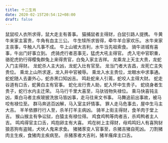 ```yaml
---
title: 十二生肖
date: 2020-02-15T20:54:12+08:00
draft: false
---
```


鼠鼠咬人衣所求得，鼠大走主有善事。
猫捕鼠者主得财，白鼠引路人提携。
牛黄牛来家主富贵，牛角有血主三公。
牛生犊所求皆得，牵牛羊合家欢乐。
水牛来家主丧事，牛触人凡事不成。
牛上山坡大吉利，水牛当先祖索食。
骑牛进城有喜事，牛出门好事立到。
虎骑虎行者恶事无，猛虎大吼主得官。
虎入宅中官职重，骆驼虎豹行得樱兔群兔上来得贵官，白兔入家主吉祥。
龙乘龙上天主大贵，龙蛇入门主得财。
龙蛇杀人主大凶，龙蛇入灶有官至。
龙当门者大吉昌，龙死亡主失贵位。
乘龙上山所求遂，龙入井中官被辱。
乘龙入水主贵位，龙眼水中求事通。
蛇蛇随人去妻外心，蛇赤黑口知凶吉。
鸣赴蛇来人引蔫，蛇咬人主得大财。
蛇走谷道有口舌，蛇黄白主有官事。
蛇化龙行贵人助，蛇入怀中生贵子。
蛇绕身者生贵子，蛇行水内主迁荣。
马马行千里大喜至，马驮钱物失禄位。
乘马快喜钝主凶，乘白马者主疾玻披洗放马皆凶事，走马往来文书事。
马舞追前出事故，被马咬有禄位至。
群马奔逃百凶解，马入室主奸情事。
罪人走马危事去，屋中生马主大吉。
羊羊依豚行行人至，杀羊打羊主病凶。
骑羊上街主得财，食羊肉于堂上吉。
猴山猴主有争讼狱，白猿主有禄位得。
鸡食鸡鸭等肉者吉，杀鸡鸭者主人吉。
鸣鸡得官主口舌，鸡抱卵主有大喜。
鸡在树上主得财，母鸡鸣妇人有喜狗豺狼恶狗有盗贼，犬吠人鬼来求食。
猪猪豕变人官事至，杀猪吉猪自死凶。
刀割猪肉主生疾，食猪肉主疾病至。
杀猪豕者大吉利，猪羊瘙痒主口舌。
